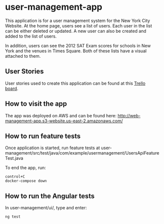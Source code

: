 # user-management-app

This application is for a user management system for the New York City Website. At the home page, users see a list of users. Each user in the list can be
either deleted or updated. A new user can also be created and added to the list of users.

In addition, users can see the 2012 SAT Exam scores for schools in New York and the venues in Times Square. Both of these lists have a visual attached to them.

## User Stories
User stories used to create this application can be found at this [Trello board](https://trello.com/b/qqkVxYo7/user-management-app).

## How to visit the app

The app was deployed on AWS and can be found here: http://web-management-app.s3-website.us-east-2.amazonaws.com/

## How to run feature tests
Once application is started, run feature tests at user-management/src/test/java/com/example/usermanagement/UsersApiFeatureTest.java

To end the app, run:
```
control+C
docker-compose down
```

## How to run the Angular tests

In user-management/ui/, type and enter:
```
ng test
```
